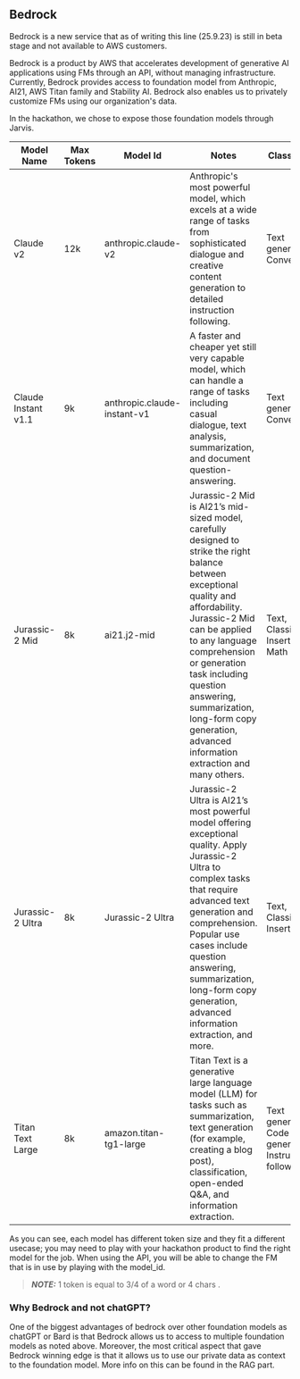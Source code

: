 ## Bedrock

Bedrock is a new service that as of writing this line (25.9.23) is still in beta stage and not available to AWS customers.

Bedrock is a product by AWS that accelerates development of generative AI applications using FMs through an API, without managing infrastructure.
Currently, Bedrock provides access to foundation model from Anthropic, AI21, AWS Titan family and Stability AI.
Bedrock also enables us to privately customize FMs using our organization's data.


In the hackathon, we chose to expose those foundation models through Jarvis.

| Model Name            | Max Tokens | Model Id                    | Notes                                                                                                                                                                                                                                                                                                                                           | Classification                                          |
|-----------------------|------------|-----------------------------|-------------------------------------------------------------------------------------------------------------------------------------------------------------------------------------------------------------------------------------------------------------------------------------------------------------------------------------------------|---------------------------------------------------------|
| Claude v2             | 12k        | anthropic.claude-v2         | Anthropic's most powerful model, which excels at a wide range of tasks from sophisticated dialogue and creative content generation to detailed instruction following.                                                                                                                                                                           | Text generation, Conversational                         |
| Claude Instant   v1.1 | 9k         | anthropic.claude-instant-v1 | A faster and cheaper yet still very capable model, which can handle a range of tasks including casual dialogue, text analysis, summarization, and document question-answering.                                                                                                                                                                  | Text generation, Conversational                         |
| Jurassic-2 Mid        | 8k         | ai21.j2-mid                 | Jurassic-2 Mid is AI21’s mid-sized model, carefully designed to strike the right balance between exceptional quality and affordability. Jurassic-2 Mid can be applied to any language comprehension or generation task including question answering, summarization, long-form copy generation, advanced information extraction and many others. | Text, Classification, Insert/edit, Math                 |
| Jurassic-2 Ultra      | 8k         | Jurassic-2 Ultra            | Jurassic-2 Ultra is AI21’s most powerful model offering exceptional quality. Apply Jurassic-2 Ultra to complex tasks that require advanced text generation and comprehension. Popular use cases include question answering, summarization, long-form copy generation, advanced information extraction, and more.                                | Text, Classification, Insert/edit                       |
| Titan Text Large      | 8k         | amazon.titan-tg1-large      | Titan Text is a generative large language model (LLM) for tasks such as summarization, text generation (for example, creating a blog post), classification, open-ended Q&A, and information extraction.                                                                                                                                         | Text generation, Code generation, Instruction following |

As you can see, each model has different token size and they fit a different usecase; you may need to play with your 
hackathon product to find the right model for the job.
When using the API, you will be able to change the FM that is in use by playing with the model_id.


> **_NOTE:_** 1 token is equal to 3/4 of a word or 4 chars
.


### Why Bedrock and not chatGPT?
One of the biggest advantages of bedrock over other foundation models as chatGPT or Bard is that
Bedrock allows us to access to multiple foundation models as noted above. Moreover, the most critical aspect that gave Bedrock winning edge is that it allows us to use our private data as context to the foundation model. More info on this can be found in the RAG part.
